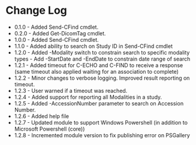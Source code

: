 # Change Log
* 0.1.0	- Added Send-CFind cmdlet.
* 0.2.0 - Added Get-DicomTag cmdlet.
* 1.0.0 - Added Send-CFind cmdlet.
* 1.1.0 - Added ability to search on Study ID in Send-CFind cmdlet
* 1.2.0 - Added -Modality switch to constrain search to specific modality types
        - Add -StartDate and -EndDate to constrain date range of search
* 1.2.1 - Added timeout for C-ECHO and C-FIND to receive a response (same timeout also applied waiting for an association to complete)
* 1.2.2 - Minor changes to verbose logging. Improved result reporting on timeout. 
* 1.2.3 - User warned if a timeout was reached.
* 1.2.4 - Added support for reporting all Modalities in a study.  
* 1.2.5 - Added -AccessionNumber parameter to search on Accession Number.
* 1.2.6 - Added help file
* 1.2.7 - Updated module to support Windows Powershell (in addition to Microsoft Powershell (core))
* 1.2.8 - Incremented module version to fix publishing error on PSGallery